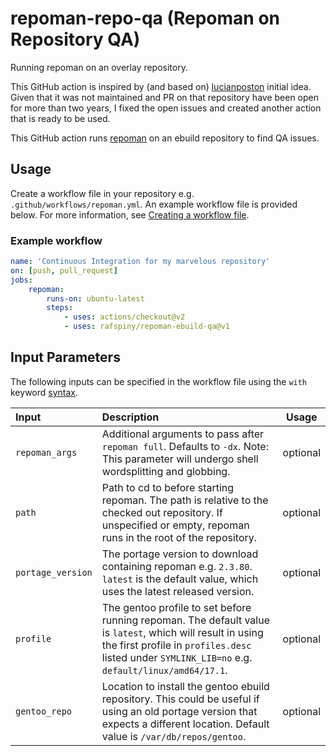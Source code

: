 # repoman-repo-qa (Repoman on Repository QA)
Running repoman on an overlay repository.

This GitHub action is inspired by (and based on) 
[lucianposton](https://github.com/lucianposton/repoman-ebuild-qa-action) 
initial idea. Given that it was not maintained and PR on that repository have 
been open for more than two years, I fixed the open issues and created another
action that is ready to be used.

This GitHub action runs [repoman](https://wiki.gentoo.org/wiki/Repoman) on an
ebuild repository to find QA issues.

## Usage

Create a workflow file in your repository e.g. `.github/workflows/repoman.yml`.
An example workflow file is provided below. For more information, see
[Creating a workflow file](https://help.github.com/en/articles/configuring-a-workflow#creating-a-workflow-file).

### Example workflow

```yaml
name: 'Continuous Integration for my marvelous repository'
on: [push, pull_request]
jobs:
    repoman:
        runs-on: ubuntu-latest
        steps:
            - uses: actions/checkout@v2
            - uses: rafspiny/repoman-ebuild-qa@v1
```

## Input Parameters

The following inputs can be specified in the workflow file using the `with` keyword
[syntax](https://help.github.com/en/actions/reference/workflow-syntax-for-github-actions#jobsjob_idstepswith).

| Input  | Description | Usage |
| :---   |    :---     | :---: |
| `repoman_args` | Additional arguments to pass after `repoman full`. Defaults to `-dx`. Note: This parameter will undergo shell wordsplitting and globbing. | optional
| `path` | Path to cd to before starting repoman. The path is relative to the checked out repository. If unspecified or empty, repoman runs in the root of the repository. | optional
| `portage_version` | The portage version to download containing repoman e.g. `2.3.80`. `latest` is the default value, which uses the latest released version. | optional
| `profile` | The gentoo profile to set before running repoman. The default value is `latest`, which will result in using the first profile in `profiles.desc` listed under `SYMLINK_LIB=no` e.g. `default/linux/amd64/17.1`. | optional
| `gentoo_repo` | Location to install the gentoo ebuild repository. This could be useful if using an old portage version that expects a different location. Default value is `/var/db/repos/gentoo`. | optional

